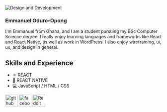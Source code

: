 ![Design and Development](https://www.shutterstock.com/image-vector/programming-web-banner-best-languages-260nw-1676060566.jpg)
### Emmanuel Oduro-Opong
I'm Emmanuel from Ghana, and I am a student pursuing my BSc Computer Science degree. I really enjoy learning languages and frameworks like React and React Native, as well as work in WordPress. I also enjoy wireframing, ui, ux, and design in general.

## Skills and Experience
* ⚛️ REACT
* 📱 REACT NATIVE
* 💻 JavaScript / HTML / CSS


[<img src='https://cdn.jsdelivr.net/npm/simple-icons@3.0.1/icons/github.svg' alt='github' height='40'>](https://github.com/Dru-pong)  [<img src='https://cdn.jsdelivr.net/npm/simple-icons@3.0.1/icons/facebook.svg' alt='facebook' height='40'>](https://www.facebook.com/EmmanuelOduro-Opong)  [<img src='https://cdn.jsdelivr.net/npm/simple-icons@3.0.1/icons/reddit.svg' alt='Reddit' height='40'>](https://www.reddit.com/user/drupong)  
